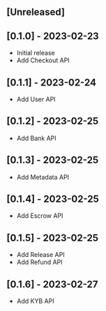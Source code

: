 ## [Unreleased]

## [0.1.0] - 2023-02-23

- Initial release
- Add Checkout API


## [0.1.1] - 2023-02-24

- Add User API


## [0.1.2] - 2023-02-25

- Add Bank API


## [0.1.3] - 2023-02-25

- Add Metadata API


## [0.1.4] - 2023-02-25

- Add Escrow API


## [0.1.5] - 2023-02-25

- Add Release API
- Add Refund API

## [0.1.6] - 2023-02-27

- Add KYB API

